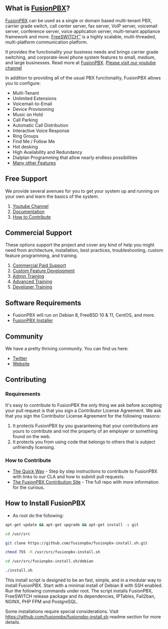 What is [FusionPBX](http://fusionpbx.com/)?
--------------------------------------

[FusionPBX](http://fusionpbx.com/) can be used as a single or domain based multi-tenant PBX, carrier grade switch, call center server, fax server, VoIP server, voicemail server, conference server, voice application server, multi-tenant appliance framework and more. [FreeSWITCH™](http://freeswitch.org) is a highly scalable, multi-threaded, multi-platform communication platform. 

It provides the functionality your business needs and brings carrier grade switching, and corporate-level phone system features to small, medium, and large businesses. Read more at [FusionPBX](http://fusionpbx.com/). [Please visit our youtube channel](https://www.youtube.com/FusionPBX)

In addition to providing all of the usual PBX functionality, FusionPBX allows you to configure:
 
- Multi-Tenant
- Unlimited Extensions
- Voicemail-to-Email
- Device Provisioning
- Music on Hold
- Call Parking
- Automatic Call Distribution
- Interactive Voice Response
- Ring Groups
- Find Me / Follow Me
- Hot desking
- High Availability and Redundancy
- Dialplan Programming that allow nearly endless possibilities
- [Many other Features](http://docs.fusionpbx.com/en/latest/features/features.html)

Free Support
--------------------------------------
We provide several avenues for you to get your system up and running on your own and learn the basics of the system.

1. [Youtube Channel](https://www.youtube.com/channel/UCN5j2ITmjua1MfjGR8jX9TA)
2. [Documentation](http://docs.fusionpbx.com)
3. [How to Contribute](https://github.com/Fusionpbx/opensource)

Commercial Support
--------------------------------------
These options support the project and cover any kind of help you might need from architecture, installation, best practices, troubleshooting, custom feature programming, and training.

1. [Commercial Paid Support](http://fusionpbx.com/support.php)
2. [Custom Feature Development](http://fusionpbx.com/support.php)
3. [Admin Training](http://fusionpbx.com)
4. [Advanced Training](http://fusionpbx.com)
5. [Developer Training](http://fusionpbx.com)

Software Requirements
--------------------------------------

- FusionPBX will run on Debian 8, FreeBSD 10 & 11, CentOS, and more.
- [FusionPBX Installer](http://fusionpbx.com/download.php)

Community
--------------------------------------
We have a pretty thriving community. You can find us here:

- [Twitter](http://twitter.com/fusionpbx)
- [Website](http://fusionpbx.com)

Contributing
---------------------------------------

### Requirements
It's easy to contribute to FusionPBX the only thing we ask before accepting your pull request is that you sign a Contributor License Agreement.
We ask that you sign the Contributor License Agreement for the following reasons:

1. It protects FusionPBX by you guaranteeing that your contributions are yours to contribute and not the property of an employer or something found on the web.
2. It protects you from using code that belongs to others that is subject unfriendly licensing.

### How to Contribute
* [The Quick Way](https://github.com/Fusionpbx/opensource/blob/master/sign-cla.md) - Step by step instructions to contribute to FusionPBX with links to our CLA and how to submit pull requests.
* [The FusionPBX Contribution Site](https://github.com/Fusionpbx/opensource) - The full repo with more information for the curious.

How to Install FusionPBX
----------------------------
* As root do the following:

```bash
apt-get update && apt-get upgrade && apt-get install -y git
```
```bash
cd /usr/src
```
```bash
git clone https://github.com/fusionpbx/fusionpbx-install.sh.git
```
```bash
chmod 755 -R /usr/src/fusionpbx-install.sh
```
```bash
cd /usr/src/fusionpbx-install.sh/debian
```
```bash
./install.sh
```

This install script is designed to be an fast, simple, and in a modular way to install FusionPBX. Start with a minimal install of Debian 8 with SSH enabled. Run the following commands under root. The script installs FusionPBX, FreeSWITCH release package and its dependencies, IPTables, Fail2ban, NGINX, PHP FPM and PostgreSQL.

Some installations require special considerations. Visit https://github.com/fusionpbx/fusionpbx-install.sh readme section for more details.

